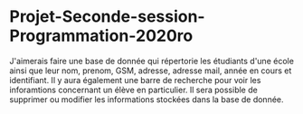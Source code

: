 # Projet-Seconde-session-Programmation-2020ro
J'aimerais faire une base de donnée qui répertorie les étudiants d'une école ainsi que leur nom, prenom, GSM,
adresse, adresse mail, année en cours et identifiant. 
Il y aura également une barre de recherche pour voir les inforamtions concernant un élève en particulier.
Il sera possible de supprimer ou modifier les informations stockées dans la base de donnée.
